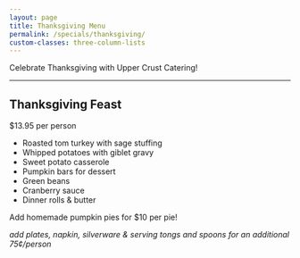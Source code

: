 ```yaml
---
layout: page
title: Thanksgiving Menu
permalink: /specials/thanksgiving/
custom-classes: three-column-lists
---
```


Celebrate Thanksgiving with Upper Crust Catering!

***

## Thanksgiving Feast

$13.95 per person

- Roasted tom turkey with sage stuffing
- Whipped potatoes with giblet gravy
- Sweet potato casserole
- Pumpkin bars for dessert
- Green beans
- Cranberry sauce
- Dinner rolls & butter

Add homemade pumpkin pies for $10 per pie!

*add plates, napkin, silverware & serving tongs and spoons for an additional
75¢/person*
